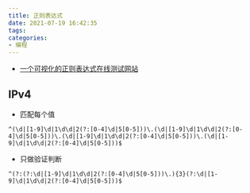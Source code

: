 ```yaml
---
title: 正则表达式
date: 2021-07-19 16:42:35
tags:
categories:
- 编程
---
```


- [一个可视化的正则表达式在线测试网站](https://wangwl.net/static/projects/visualRegex)


## IPv4

- 匹配每个值

```reg
^(\d|[1-9]\d|1\d\d|2(?:[0-4]\d|5[0-5]))\.(\d|[1-9]\d|1\d\d|2(?:[0-4]\d|5[0-5]))\.(\d|[1-9]\d|1\d\d|2(?:[0-4]\d|5[0-5]))\.(\d|[1-9]\d|1\d\d|2(?:[0-4]\d|5[0-5]))$
```

- 只做验证判断

```reg
^(?:(?:\d|[1-9]\d|1\d\d|2(?:[0-4]\d|5[0-5]))\.){3}(?:\d|[1-9]\d|1\d\d|2(?:[0-4]\d|5[0-5]))$
```